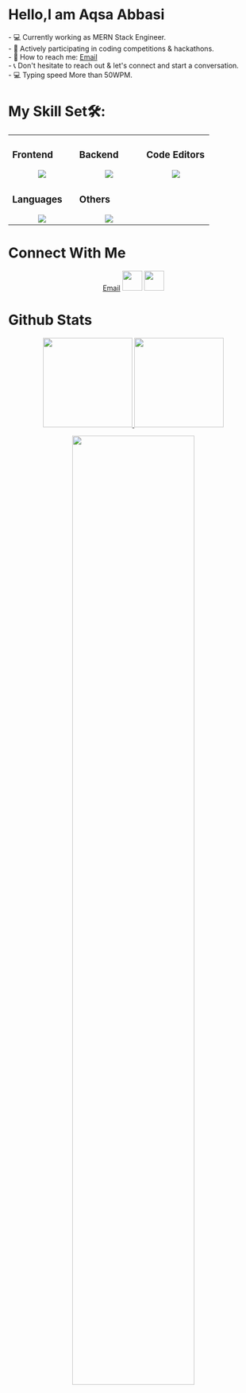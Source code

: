 <h1>Hello,I am Aqsa Abbasi</h1>
- 💻 Currently working as MERN Stack Engineer. <br/>
- 🚀 Actively participating in coding competitions & hackathons.  <br/>     
- 📩 How to reach me: <a href="mailto:aqsaabbasi2690@gmail.com">Email</a>

 <br/>  
- 📞 Don't hesitate to reach out & let's connect and start a conversation.<br/>
- 💻 Typing speed More than 50WPM.



# My Skill Set🛠️:

<table>
<tr>
<td valign="top" width="33%">

### Frontend
<div align="center">
    <img src="https://skillicons.dev/icons?i=html,css,bootstrap,tailwind,js,react,materialui&perline=4" />
</div>

</td>
<td valign="top" width="33%">

### Backend
<div align="center">
    <img src="https://skillicons.dev/icons?i=mysql,firebase,nodejs,express,mongodb&perline=4" />
</div>

</td>
<td valign="top" width="33%">
 
### Code Editors
<div align="center">
    <img src="https://skillicons.dev/icons?i=vscode,pycharm&perline=3" />
</div>

</td>
</tr>
<tr>
<td valign="top" width="33%">

### Languages
<div align="center">
    <img src="https://skillicons.dev/icons?i=js,python&perline=4" />
</div>

</td>
<td valign="top" width="33%">

### Others
<div align="center">
    <img src="https://skillicons.dev/icons?i=git,github,vite,postman,discord,vscode,vercel,npm&perline=4" />
</div>

</td>
</td>
</tr>
</table>
 
# Connect With Me
<div align="center">
 <a href="mailto:aqsaabbasi2690@gmail.com">Email</a>
   <a href="https://leetcode.com/u/Aqsa-abbasi26/">
   <img src="https://upload.vectorlogo.zone/logos/leetcode/images/1f27e737-4847-49da-80b2-eb08dbd3467f.svg" width="40" height="40"/></a>
   <a href="https://www.linkedin.com/in/aqsa-abbasi-61b01b309?utm_source=share&utm_campaign=share_via&utm_content=profile&utm_medium=android_app">
   <img src="https://www.vectorlogo.zone/logos/linkedin/linkedin-icon.svg" width="40" height="40"/></a>
</div>



# Github Stats

<p align="center">
  <a href="https://github.com/Aqsaabbasi2690">
    <img height="180em" src="https://github-readme-stats-git-masterrstaa-rickstaa.vercel.app/api?username=Aqsaabbasi2690&show_icons=true&theme=algolia&include_all_commits=true&count_private=true&hide_border=true"/>
    <img height="180em" src="https://github-readme-stats-git-masterrstaa-rickstaa.vercel.app/api/top-langs/?username=Aqsaabbasi2690&langs_count=12&layout=compact&langs_count=8&theme=algolia&include_all_commits=true&count_private=true&hide_border=true" />
  </a>
 <p align="center">
<a href="https://github.com/Aqsaabbasi2690">
    <img width="70%" src="https://github-readme-streak-stats.herokuapp.com/?user=Aqsaabbasi2690&theme=algolia&hide_border=true" />
</a>
</p>
</p>



